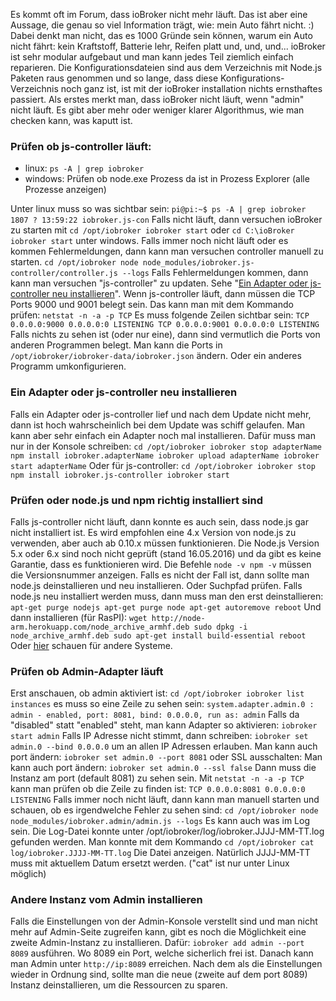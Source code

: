 Es kommt oft im Forum, dass ioBroker nicht mehr läuft. Das ist aber eine Aussage, die genau so viel Information trägt, wie: mein Auto fährt nicht. :) Dabei denkt man nicht, das es 1000 Gründe sein können, warum ein Auto nicht fährt: kein Kraftstoff, Batterie lehr, Reifen platt und, und, und... ioBroker ist sehr modular aufgebaut und man kann jedes Teil ziemlich einfach reparieren. Die Konfigurationsdateien sind aus dem Verzeichnis mit Node.js Paketen raus genommen und so lange, dass diese Konfigurations-Verzeichnis noch ganz ist, ist mit der ioBroker installation nichts ernsthaftes passiert. Als erstes merkt man, dass ioBroker nicht läuft, wenn "admin" nicht läuft. Es gibt aber mehr oder weniger klarer Algorithmus, wie man checken kann, was kaputt ist.

### Prüfen ob js-controller läuft:

*   linux: `ps -A | grep iobroker`
*   windows: Prüfen ob node.exe Prozess da ist in Prozess Explorer (alle Prozesse anzeigen)

Unter linux muss so was sichtbar sein: `pi@pi:~$ ps -A | grep iobroker 1807 ? 13:59:22 iobroker.js-con` Falls nicht läuft, dann versuchen ioBroker zu starten mit `cd /opt/iobroker iobroker start` oder `cd C:\ioBroker iobroker start` unter windows. Falls immer noch nicht läuft oder es kommen Fehlermeldungen, dann kann man versuchen controller manuell zu starten. `cd /opt/iobroker node node_modules/iobroker.js-controller/controller.js --logs` Falls Fehlermeldungen kommen, dann kann man versuchen "js-controller" zu updaten. Sehe "[Ein Adapter oder js-controller neu installieren](#installAdapter)". Wenn js-controller läuft, dann müssen die TCP Ports 9000 und 9001 belegt sein. Das kann man mit dem Kommando prüfen: `netstat -n -a -p TCP` Es muss folgende Zeilen sichtbar sein: `TCP 0.0.0.0:9000 0.0.0.0:0 LISTENING TCP 0.0.0.0:9001 0.0.0.0:0 LISTENING` Falls nichts zu sehen ist (oder nur eine), dann sind vermutlich die Ports von anderen Programmen belegt. Man kann die Ports in `/opt/iobroker/iobroker-data/iobroker.json` ändern. Oder ein anderes Programm umkonfigurieren.

### <a name="installAdapter"></a>Ein Adapter oder js-controller neu installieren

Falls ein Adapter oder js-controller lief und nach dem Update nicht mehr, dann ist hoch wahrscheinlich bei dem Update was schiff gelaufen. Man kann aber sehr einfach ein Adapter noch mal installieren. Dafür muss man nur in der Konsole schreiben: `cd /opt/iobroker iobroker stop adapterName npm install iobroker.adapterName iobroker upload adapterName iobroker start adapterName` Oder für js-controller: `cd /opt/iobroker iobroker stop npm install iobroker.js-controller iobroker start`

### <a name="nodejs"></a>Prüfen oder node.js und npm richtig installiert sind

Falls js-controller nicht läuft, dann konnte es auch sein, dass node.js gar nicht installiert ist. Es wird empfohlen eine 4.x Version von node.js zu verwenden, aber auch ab 0.10.x müssen funktionieren. Die Node.js Version 5.x oder 6.x sind noch nicht geprüft (stand 16.05.2016) und da gibt es keine Garantie, dass es funktionieren wird. Die Befehle `node -v npm -v` müssen die Versionsnummer anzeigen. Falls es nicht der Fall ist, dann sollte man node.js deinstallieren und neu installieren. Oder Suchpfad prüfen. Falls node.js neu installiert werden muss, dann muss man den erst deinstallieren: `apt-get purge nodejs apt-get purge node apt-get autoremove reboot` Und dann installieren (für RasPI): `wget http://node-arm.herokuapp.com/node_archive_armhf.deb sudo dpkg -i node_archive_armhf.deb sudo apt-get install build-essential reboot` Oder [hier](http://www.iobroker.net/?page_id=3334&lang=de) schauen für andere Systeme.

### <a name="installAdapter"></a>Prüfen ob Admin-Adapter läuft

Erst anschauen, ob admin aktiviert ist: `cd /opt/iobroker iobroker list instances` es muss so eine Zeile zu sehen sein: `system.adapter.admin.0 : admin - enabled, port: 8081, bind: 0.0.0.0, run as: admin` Falls da "disabled" statt "enabled" steht, man kann Adapter so aktivieren: `iobroker start admin` Falls IP Adresse nicht stimmt, dann schreiben: `iobroker set admin.0 --bind 0.0.0.0` um an allen IP Adressen erlauben. Man kann auch port ändern: `iobroker set admin.0 --port 8081` oder SSL ausschalten: Man kann auch port ändern: `iobroker set admin.0 --ssl false` Dann muss die Instanz am port (default 8081) zu sehen sein. Mit `netstat -n -a -p TCP` kann man prüfen ob die Zeile zu finden ist: `TCP 0.0.0.0:8081 0.0.0.0:0 LISTENING` Falls immer noch nicht läuft, dann kann man manuell starten und schauen, ob es irgendwelche Fehler zu sehen sind: `cd /opt/iobroker node node_modules/iobroker.admin/admin.js --logs` Es kann auch was im Log sein. Die Log-Datei konnte unter /opt/iobroker/log/iobroker.JJJJ-MM-TT.log gefunden werden. Man konnte mit dem Kommando `cd /opt/iobroker cat log/iobroker.JJJJ-MM-TT.log` Die Datei anzeigen. Natürlich JJJJ-MM-TT muss mit aktuellem Datum ersetzt werden. ("cat" ist nur unter Linux möglich)<a name="newInstance"></a>

### Andere Instanz vom Admin installieren

Falls die Einstellungen von der Admin-Konsole verstellt sind und man nicht mehr auf Admin-Seite zugreifen kann, gibt es noch die Möglichkeit eine zweite Admin-Instanz zu installieren. Dafür: `iobroker add admin --port 8089` ausführen. Wo 8089 ein Port, welche sicherlich frei ist. Danach kann man Admin unter `http://ip:8089` erreichen. Nach dem als die Einstellungen wieder in Ordnung sind, sollte man die neue (zweite auf dem port 8089) Instanz deinstallieren, um die Ressourcen zu sparen.